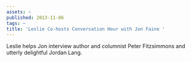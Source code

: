 ```yaml
---
assets: ~
published: 2013-11-06
tags: ~
title: 'Leslie Co-hosts Conversation Hour with Jon Faine '
---
```

 Leslie helps Jon interview author and columnist Peter Fitzsimmons and utterly delightful Jordan Lang. 